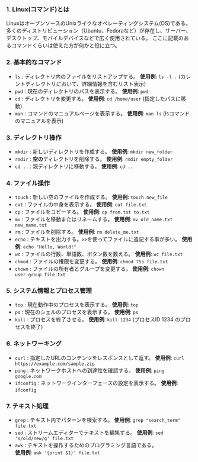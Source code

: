 ### 1. Linux(コマンド)とは
LinuxはオープンソースのUnixライクなオペレーティングシステム(OS)である。多くのディストリビューション（Ubuntu、Fedoraなど）が存在し、サーバー、デスクトップ、モバイルデバイスなどで広く使用されている。
ここに記載のあるコマンドくらいは使えた方が何かと役に立つ。

### 2. 基本的なコマンド
- `ls` : ディレクトリ内のファイルをリストアップする。
  **使用例**: `ls -l .` (カレントディレクトリにおいて、詳細情報を含むリスト表示)
- `pwd` : 現在のディレクトリのパスを表示する。
  **使用例**: `pwd`
- `cd` : ディレクトリを変更する。
  **使用例**: `cd /home/user` (指定したパスに移動)
- `man` : コマンドのマニュアルページを表示する。
  **使用例**: `man ls` (lsコマンドのマニュアルを表示)

### 3. ディレクトリ操作
- `mkdir` : 新しいディレクトリを作成する。
  **使用例**: `mkdir new_folder`
- `rmdir` : **空の**ディレクトリを削除する。
  **使用例**: `rmdir empty_folder`
- `cd ..` : 親ディレクトリに移動する。
  **使用例**: `cd ..`

### 4. ファイル操作
- `touch` : 新しい空のファイルを作成する。
  **使用例**: `touch new_file`
- `cat` : ファイルの中身を表示する。
  **使用例**: `cat file.txt`
- `cp` : ファイルをコピーする。
  **使用例**: `cp from.txt to.txt`
- `mv` : ファイルを移動またはリネームする。
  **使用例**: `mv old_name.txt new_name.txt`
- `rm` : ファイルを削除する。
  **使用例**: `rm delete_me.txt`
- `echo` : テキストを出力する。`>>`を使ってファイルに追記する事が多い。
  **使用例**: `echo "Hello, World!"`
- `wc` : ファイルの行数、単語数、ボタン数を数える。
  **使用例**: `wc file.txt`
- `chmod` : ファイルの権限を変更する。
  **使用例**: `chmod 755 file.txt`
- `chown` : ファイルの所有者とグループを変更する。
  **使用例**: `chown user:group file.txt`

### 5. システム情報とプロセス管理
- `top` : 現在動作中のプロセスを表示する。
  **使用例**: `top`
- `ps` : 現在のシェルのプロセスを表示する。
  **使用例**: `ps`
- `kill` : プロセスを終了させる。
  **使用例**: `kill 1234` (プロセスID 1234 のプロセスを終了)

### 6. ネットワーキング
- `curl` : 指定したURLのコンテンツをレスポンスとして返す。
  **使用例**: `curl https://example.com/sample.zip`
- `ping` : ネットワークホストへの到達性を確認する。
  **使用例**: `ping google.com`
- `ifconfig` : ネットワークインターフェースの設定を表示する。
  **使用例**: `ifconfig`

### 7. テキスト処理
- `grep` : テキスト内でパターンを検索する。
  **使用例**: `grep "search_term" file.txt`
- `sed` : ストリームエディターでテキストを編集する。
  **使用例**: `sed 's/old/new/g' file.txt`
- `awk` : テキストを操作するためのプログラミング言語である。  
  **使用例**: `awk '{print $1}' file.txt`
